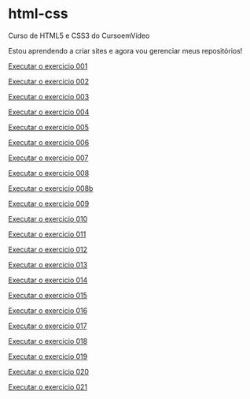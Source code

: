 # html-css
 Curso de HTML5 e CSS3 do CursoemVídeo

 Estou aprendendo a criar sites e agora vou gerenciar meus repositórios! 

 <a href="https://elissonsantos007.github.io/html-css/exercicios/ex001/index.html">Executar o exercicio 001</a>

 <a href="https://elissonsantos007.github.io/html-css/exercicios/ex001/index.html">Executar o exercicio 002</a>

 <a href="https://elissonsantos007.github.io/html-css/exercicios/ex001/index.html">Executar o exercicio 003</a>

 <a href="https://elissonsantos007.github.io/html-css/exercicios/ex001/index.html">Executar o exercicio 004</a>

 <a href="https://elissonsantos007.github.io/html-css/exercicios/ex001/index.html">Executar o exercicio 005</a>

 <a href="https://elissonsantos007.github.io/html-css/exercicios/ex001/index.html">Executar o exercicio 006</a>

 <a href="https://elissonsantos007.github.io/html-css/exercicios/ex001/index.html">Executar o exercicio 007</a>

 <a href="https://elissonsantos007.github.io/html-css/exercicios/ex001/index.html">Executar o exercicio 008</a>

 <a href="https://elissonsantos007.github.io/html-css/exercicios/ex001/index.html">Executar o exercicio 008b</a>

 <a href="https://elissonsantos007.github.io/html-css/exercicios/ex001/index.html">Executar o exercicio 009</a>

 <a href="https://elissonsantos007.github.io/html-css/exercicios/ex001/index.html">Executar o exercicio 010</a>

 <a href="https://elissonsantos007.github.io/html-css/exercicios/ex001/index.html">Executar o exercicio 011</a>

 <a href="https://elissonsantos007.github.io/html-css/exercicios/ex001/index.html">Executar o exercicio 012</a>

 <a href="https://elissonsantos007.github.io/html-css/exercicios/ex001/index.html">Executar o exercicio 013</a>

 <a href="https://elissonsantos007.github.io/html-css/exercicios/ex001/index.html">Executar o exercicio 014</a>

 <a href="https://elissonsantos007.github.io/html-css/exercicios/ex001/index.html">Executar o exercicio 015</a>

 <a href="https://elissonsantos007.github.io/html-css/exercicios/ex001/index.html">Executar o exercicio 016</a>

 <a href="https://elissonsantos007.github.io/html-css/exercicios/ex001/index.html">Executar o exercicio 017</a>

 <a href="https://elissonsantos007.github.io/html-css/exercicios/ex001/index.html">Executar o exercicio 018</a>

 <a href="https://elissonsantos007.github.io/html-css/exercicios/ex001/index.html">Executar o exercicio 019</a>

 <a href="https://elissonsantos007.github.io/html-css/exercicios/ex001/index.html">Executar o exercicio 020</a>

 <a href="https://elissonsantos007.github.io/html-css/exercicios/ex001/index.html">Executar o exercicio 021</a>
